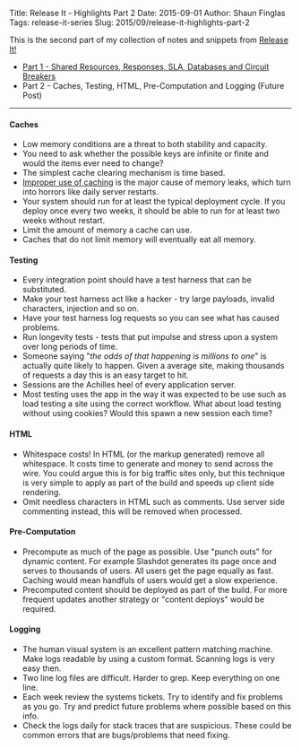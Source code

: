 Title: Release It - Highlights Part 2
Date: 2015-09-01
Author: Shaun Finglas
Tags: release-it-series
Slug: 2015/09/release-it-highlights-part-2

This is the second part of my collection of notes and snippets from
[Release It!](https://pragprog.com/book/mnee/release-it)

-   [Part 1 - Shared Resources, Responses, SLA, Databases and Circuit
    Breakers](http://blog.shaunfinglas.co.uk/2015/09/release-it-highlights-part-1.html)
-   Part 2 - Caches, Testing, HTML, Pre-Computation and Logging (Future
    Post)

------------------------------------------------------------------------

#### Caches

-   Low memory conditions are a threat to both stability and capacity.
-   You need to ask whether the possible keys are infinite or finite and
    would the items ever need to change?
-   The simplest cache clearing mechanism is time based.
-   [Improper use of
    caching](http://blog.shaunfinglas.co.uk/2015/01/caching.html) is the
    major cause of memory leaks, which turn into horrors like daily
    server restarts.
-   Your system should run for at least the typical deployment cycle. If
    you deploy once every two weeks, it should be able to run for at
    least two weeks without restart.
-   Limit the amount of memory a cache can use.
-   Caches that do not limit memory will eventually eat all memory.

#### Testing

-   Every integration point should have a test harness that can be
    substituted.
-   Make your test harness act like a hacker - try large payloads,
    invalid characters, injection and so on.
-   Have your test harness log requests so you can see what has caused
    problems.
-   Run longevity tests - tests that put impulse and stress upon a
    system over long periods of time.
-   Someone saying "*the odds of that happening is millions to one*" is
    actually quite likely to happen. Given a average site, making
    thousands of requests a day this is an easy target to hit.
-   Sessions are the Achilles heel of every application server.
-   Most testing uses the app in the way it was expected to be use such
    as load testing a site using the correct workflow. What about load
    testing without using cookies? Would this spawn a new session each
    time?

#### HTML

-   Whitespace costs! In HTML (or the markup generated) remove all
    whitespace. It costs time to generate and money to send across the
    wire. You could argue this is for big traffic sites only, but this
    technique is very simple to apply as part of the build and speeds up
    client side rendering.
-   Omit needless characters in HTML such as comments. Use server side
    commenting instead, this will be removed when processed.

#### Pre-Computation

-   Precompute as much of the page as possible. Use "punch outs" for
    dynamic content. For example Slashdot generates its page once and
    serves to thousands of users. All users get the page equally as
    fast. Caching would mean handfuls of users would get a slow
    experience.
-   Precomputed content should be deployed as part of the build. For
    more frequent updates another strategy or "content deploys" would be
    required.

#### Logging

-   The human visual system is an excellent pattern matching machine.
    Make logs readable by using a custom format. Scanning logs is very
    easy then.
-   Two line log files are difficult. Harder to grep. Keep everything on
    one line.
-   Each week review the systems tickets. Try to identify and fix
    problems as you go. Try and predict future problems where possible
    based on this info.
-   Check the logs daily for stack traces that are suspicious. These
    could be common errors that are bugs/problems that need fixing.
